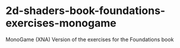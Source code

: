 # 2d-shaders-book-foundations-exercises-monogame
MonoGame (XNA) Version of the exercises for the Foundations book
